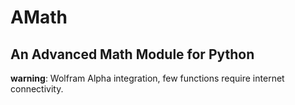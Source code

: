 # AMath
## An Advanced Math Module for Python

**warning**: Wolfram Alpha integration, few functions require internet connectivity.
